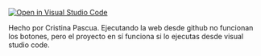 [![Open in Visual Studio Code](https://classroom.github.com/assets/open-in-vscode-c66648af7eb3fe8bc4f294546bfd86ef473780cde1dea487d3c4ff354943c9ae.svg)](https://classroom.github.com/online_ide?assignment_repo_id=8851453&assignment_repo_type=AssignmentRepo)


Hecho por Cristina Pascua.
Ejecutando la web desde github no funcionan los botones, pero el proyecto en sí funciona si lo ejecutas desde visual studio code.
